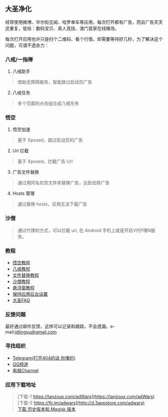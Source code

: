 ## 大圣净化

经常使用微博、华尔街见闻、哈罗单车等应用，每次打开都有广告，而且广告天天还重复，低俗：数码宝贝、真人竞技、澳门首家在线赌场。

每次打开应用也许只是扫个二维码、看个行情，却需要等待好几秒，为了解决这个问题，可谓不遗余力：

### 八戒/一指禅
1. 八戒助手
> 借助无障碍服务，智能跳过启动页广告
2. 八戒任务
> 多个页面的点击组合成八戒任务

### 悟空
1. 悟空加速
> 基于 Xposed，跳过启动页的广告
2. Url 拦截
> 基于 Xposed，拦截广告 Url
3. 广告文件替换
> 通过用同名的空文件夹替换广告，达到去除广告
4. Hosts 管理
> 通过替换 hosts，应用无法下载广告

### 沙僧
> 通过代理的方式，可以拦截 url, 在 Android 手机上就是开启V代P理N服务。

### 教程
- [悟空教程](https://github.com/jdlingyu/ad-wars/wiki/00-悟空教程)
- [八戒教程](https://github.com/jdlingyu/ad-wars/wiki/01-八戒教程)
- [文件替换教程](https://github.com/jdlingyu/ad-wars/wiki/21-文件替换教程)
- [沙僧教程](https://github.com/jdlingyu/ad-wars/wiki/31-沙僧教程)
- [悬浮窗教程](https://github.com/jdlingyu/ad-wars/wiki/08-悬浮窗教程)
- [保持应用后台设置](https://github.com/jdlingyu/ad-wars/wiki/09-保持应用后台设置)
- [大圣FAQ](https://github.com/jdlingyu/ad-wars/wiki/03-大圣FAQ)

### 反馈问题
最好通过邮件反馈，这样可以记录和跟踪，不会遗漏。e-mail:jdlingyu@gmail.com

### 寻找组织
- [Telegram(打开404的话 你懂的)](https://t.me/joinchat/BLuH808gFtJ03aqPlzXEaQ)
- [QQ频道](https://qun.qq.com/qqweb/qunpro/share?_wv=3&_wwv=128&inviteCode=1b14h3&from=246610&biz=ka)
- [电报Channel](https://t.me/xad_fire)

### 应用下载地址

> [下载-1 https://lanzoux.com/adWars](https://lanzoux.com/adWars)  
> [下载-2 https://fir.im/adwars](http://d.3appstore.com/adwars)  
> [下载 历史版本和 Magisk 版本](https://estar.lanzouo.com/s/DaMagisk)  
